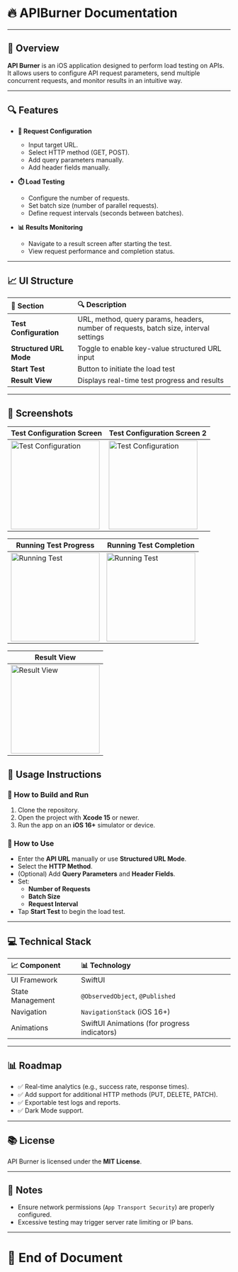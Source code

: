 # 🔥 APIBurner Documentation

---

## 🔄 Overview

**API Burner** is an iOS application designed to perform load testing on APIs.  
It allows users to configure API request parameters, send multiple concurrent requests, and monitor results in an intuitive way.

---

## 🔍 Features

- **📅 Request Configuration**
  - Input target URL.
  - Select HTTP method (GET, POST).
  - Add query parameters manually.
  - Add header fields manually.

- **⏱️ Load Testing**
  - Configure the number of requests.
  - Set batch size (number of parallel requests).
  - Define request intervals (seconds between batches).

- **📊 Results Monitoring**
  - Navigate to a result screen after starting the test.
  - View request performance and completion status.

---

## 📈 UI Structure

| 📄 Section | 🔍 Description |
|:--------|:------------|
| **Test Configuration** | URL, method, query params, headers, number of requests, batch size, interval settings |
| **Structured URL Mode** | Toggle to enable key-value structured URL input |
| **Start Test** | Button to initiate the load test |
| **Result View** | Displays real-time test progress and results |

---
## 📸 Screenshots


| **Test Configuration Screen** | **Test Configuration Screen 2** |
|-------------------------------|---------------------------------|
| <img src="https://drive.google.com/uc?id=1KoUhqDVuU1NRrlZpzcCpwmRNrUw_bWgF" alt="Test Configuration" width="200"/> | <img src="https://drive.google.com/uc?id=1ON0-Uc2OlXGSFBKQygSiYYAleGgj_ppX" alt="Test Configuration" width="200"/> |

| **Running Test Progress** | **Running Test Completion** |
|---------------------------|-----------------------------|
| <img src="https://drive.google.com/uc?id=1RB-UPZVWFerLtAmydW9MjRODOmCeD2Tn" alt="Running Test" width="200"/> | <img src="https://drive.google.com/uc?id=1R5YUak7WTMwhjPyFHGSUXvH1N07HARKK" alt="Running Test" width="200"/> |

| **Result View** |
|-----------------|
| <img src="https://drive.google.com/uc?id=1IG7BbZYE7RW6mNGeKtBypYre-t5QhZtc" alt="Result View" width="200"/> |






## 🔹 Usage Instructions

### 🔧 How to Build and Run

1. Clone the repository.
2. Open the project with **Xcode 15** or newer.
3. Run the app on an **iOS 16+** simulator or device.

### 🔄 How to Use

- Enter the **API URL** manually or use **Structured URL Mode**.
- Select the **HTTP Method**.
- (Optional) Add **Query Parameters** and **Header Fields**.
- Set:
  - **Number of Requests**
  - **Batch Size**
  - **Request Interval**
- Tap **Start Test** to begin the load test.

---

## 💻 Technical Stack

| 📈 Component | 📊 Technology |
|:----------|:-----------|
| UI Framework | SwiftUI |
| State Management | `@ObservedObject`, `@Published` |
| Navigation | `NavigationStack` (iOS 16+) |
| Animations | SwiftUI Animations (for progress indicators) |

---

## 📊 Roadmap

- ✅ Real-time analytics (e.g., success rate, response times).
- ✅ Add support for additional HTTP methods (PUT, DELETE, PATCH).
- ✅ Exportable test logs and reports.
- ✅ Dark Mode support.

---

## 📚 License

API Burner is licensed under the **MIT License**.

---

## 🔔 Notes

- Ensure network permissions (`App Transport Security`) are properly configured.
- Excessive testing may trigger server rate limiting or IP bans.

---

# 🎉 End of Document

